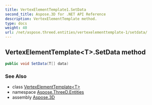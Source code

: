 ```yaml
---
title: VertexElementTemplate1.SetData
second_title: Aspose.3D for .NET API Reference
description: VertexElementTemplate method. 
type: docs
weight: 40
url: /net/aspose.threed.entities/vertexelementtemplate-1/setdata/
---
```

## VertexElementTemplate&lt;T&gt;.SetData method

```csharp
public void SetData(T[] data)
```

### See Also

* class [VertexElementTemplate&lt;T&gt;](../)
* namespace [Aspose.ThreeD.Entities](../../../aspose.threed.entities/)
* assembly [Aspose.3D](../../../)


